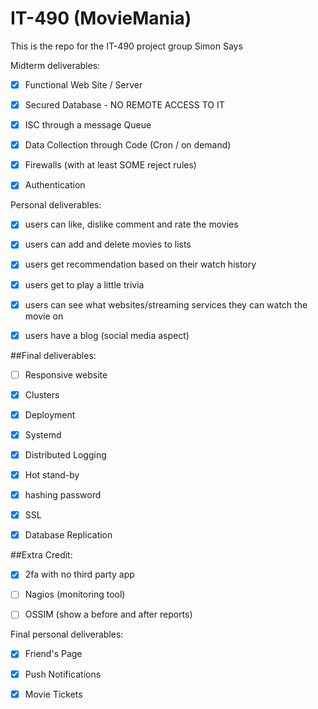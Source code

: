 # IT-490 (MovieMania)
This is the repo for the IT-490 project group Simon Says

Midterm deliverables:

- [x] Functional Web Site / Server

- [x] Secured Database - NO REMOTE ACCESS TO IT

- [x] ISC through a message Queue

- [x] Data Collection through Code (Cron / on demand)

- [x] Firewalls (with at least SOME reject rules)

- [x] Authentication


Personal deliverables:

- [x] users can like, dislike comment and rate the movies
  
- [x] users can add and delete movies to lists
      
- [x] users get recommendation based on their watch history
      
- [x] users get to play a little trivia
      
- [x] users can see what websites/streaming services they can watch the movie on
      
- [x] users have a blog (social media aspect)

##Final deliverables:

- [ ] Responsive website

- [x] Clusters

- [x] Deployment

- [x] Systemd

- [x] Distributed Logging

- [x] Hot stand-by
  
- [x] hashing password
                  
- [x] SSL
            
- [x] Database Replication

##Extra Credit:

      
- [x] 2fa with no third party app
      
- [ ] Nagios (monitoring tool)
      
- [ ] OSSIM (show a before and after reports)

Final personal deliverables:

- [x] Friend's Page
- [x] Push Notifications
- [x] Movie Tickets



